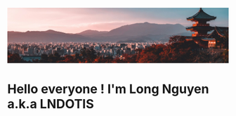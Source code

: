 ![My Profile Picture](https://github.com/LNDOTIS/LNDOTIS/blob/main/1752356655434.jpg)
# Hello everyone ! I'm Long Nguyen a.k.a LNDOTIS
